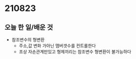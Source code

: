 # 210823

## 오늘 한 일/배운 것

-  참조변수의 형변환
   -  주소,값 변화 가아닌 맴버갯수를 컨트롤한다
   -  조상 자손관계만있고 형제끼리는 참조변수 형변환이 불가능하다

